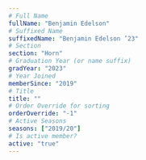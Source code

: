 ```yaml
---
# Full Name
fullName: "Benjamin Edelson"
# Suffixed Name
suffixedName: "Benjamin Edelson ’23"
# Section
section: "Horn"
# Graduation Year (or name suffix)
gradYear: "2023"
# Year Joined
memberSince: "2019"
# Title
title: ""
# Order Override for sorting
orderOverride: "-1"
# Active Seasons
seasons: ["2019/20"]
# Is active member?
active: "true"
---
```


